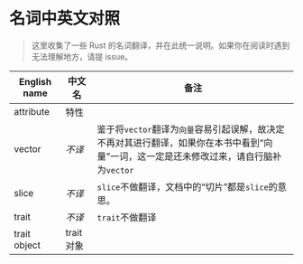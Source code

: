# 名词中英文对照

> 这里收集了一些 Rust 的名词翻译，并在此统一说明。如果你在阅读时遇到无法理解地方，请提 issue。

English name    | 中文名     | 备注
--------------- | ---------  | ---------------
attribute       | 特性       |
vector          | *不译*     | 鉴于将`vector`翻译为`向量`容易引起误解，故决定不再对其进行翻译，如果你在本书中看到“向量”一词，这一定是还未修改过来，请自行脑补为`vector`
slice           | *不译*     | `slice`不做翻译，文档中的“切片”都是`slice`的意思。
trait           | *不译*     | `trait`不做翻译
trait object    | trait 对象 | 
